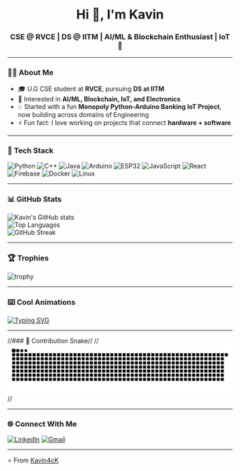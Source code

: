 <!-- Profile README for Kavin4cK -->

<h1 align="center">Hi 👋, I'm Kavin</h1>
<h3 align="center">CSE @ RVCE | DS @ IITM | AI/ML & Blockchain Enthusiast | IoT 🚀</h3>

---

### 👨‍💻 About Me
- 🎓 U.G CSE student at **RVCE**, pursuing **DS at IITM**  
- 🤖 Interested in **AI/ML, Blockchain, IoT, and Electronics**  
- 💡 Started with a fun **Monopoly Python-Arduino Banking IoT Project**, now building across domains of Engineering  
- ⚡ Fun fact: I love working on projects that connect **hardware + software**  

---

### 🚀 Tech Stack
![Python](https://img.shields.io/badge/Python-3776AB?style=for-the-badge&logo=python&logoColor=white)
![C++](https://img.shields.io/badge/C++-00599C?style=for-the-badge&logo=c%2b%2b&logoColor=white)
![Java](https://img.shields.io/badge/Java-007396?style=for-the-badge&logo=java&logoColor=white)
![Arduino](https://img.shields.io/badge/Arduino-00979D?style=for-the-badge&logo=arduino&logoColor=white)
![ESP32](https://img.shields.io/badge/ESP32-000000?style=for-the-badge&logo=espressif&logoColor=white)
![JavaScript](https://img.shields.io/badge/JavaScript-F7DF1E?style=for-the-badge&logo=javascript&logoColor=black)
![React](https://img.shields.io/badge/React-20232A?style=for-the-badge&logo=react&logoColor=61DAFB)
![Firebase](https://img.shields.io/badge/Firebase-ffca28?style=for-the-badge&logo=firebase&logoColor=black)
![Docker](https://img.shields.io/badge/Docker-2496ED?style=for-the-badge&logo=docker&logoColor=white)
![Linux](https://img.shields.io/badge/Linux-FCC624?style=for-the-badge&logo=linux&logoColor=black)

---

### 📊 GitHub Stats
![Kavin's GitHub stats](https://github-readme-stats.vercel.app/api?username=Kavin4cK&show_icons=true&theme=radical)  
![Top Languages](https://github-readme-stats.vercel.app/api/top-langs/?username=Kavin4cK&layout=compact&theme=radical)  
![GitHub Streak](https://streak-stats.demolab.com?user=Kavin4cK&theme=radical&hide_border=true)

---

### 🏆 Trophies
![trophy](https://github-profile-trophy.vercel.app/?username=Kavin4cK&theme=onedark)

---

### ⌨️ Cool Animations
[![Typing SVG](https://readme-typing-svg.herokuapp.com?size=25&duration=4000&color=00F74D&lines=Hi+I'm+Kavin;AI+%26+ML+%7C+Blockchain;IoT+%7C+Electronics;Always+learning+new+tech)](https://git.io/typing-svg)

---

//### 🐍 Contribution Snake//
//![snake gif](https://github.com/Kavin4cK/Kavin4cK/blob/output/github-contribution-grid-snake.svg)//

---

### 🌐 Connect With Me
[![LinkedIn](https://img.shields.io/badge/LinkedIn-0A66C2?style=for-the-badge&logo=linkedin&logoColor=white)](https://www.linkedin.com/in/YOUR-LINKEDIN/)
[![Gmail](https://img.shields.io/badge/Gmail-D14836?style=for-the-badge&logo=gmail&logoColor=white)](mailto:kavinkrishnancc@gmail.com)

---

⭐️ From [Kavin4cK](https://github.com/Kavin4cK)
